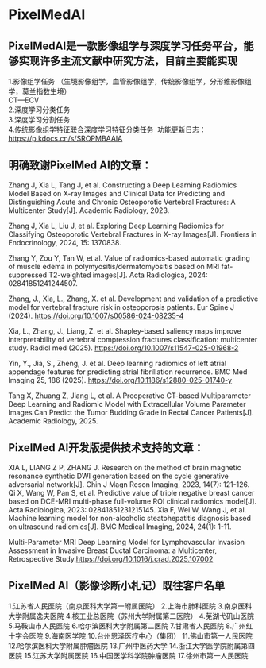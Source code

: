 # PixelMedAI
## PixelMedAI是一款影像组学与深度学习任务平台，能够实现许多主流文献中研究方法，目前主要能实现  
1.影像组学任务 （生境影像组学，血管影像组学，传统影像组学，分形维影像组学，莫兰指数生境）  
 CT—ECV  
2.深度学习分类任务   
3.深度学习分割任务   
4.传统影像组学特征联合深度学习特征分类任务 
 功能更新日志：https://p.kdocs.cn/s/SROPMBAAIA


## 明确致谢PixelMed AI的文章：
Zhang J, Xia L, Tang J, et al. Constructing a Deep Learning Radiomics Model Based on X-ray Images and Clinical Data for Predicting and Distinguishing Acute and Chronic Osteoporotic Vertebral Fractures: A Multicenter Study[J]. Academic Radiology, 2023.

Zhang J, Xia L, Liu J, et al. Exploring Deep Learning Radiomics for Classifying Osteoporotic Vertebral Fractures in X-ray Images[J]. Frontiers in Endocrinology, 2024, 15: 1370838.

Zhang Y, Zou Y, Tan W, et al. Value of radiomics-based automatic grading of muscle edema in polymyositis/dermatomyositis based on MRI fat-suppressed T2-weighted images[J]. Acta Radiologica, 2024: 02841851241244507.

Zhang, J., Xia, L., Zhang, X. et al. Development and validation of a predictive model for vertebral fracture risk in osteoporosis patients. Eur Spine J (2024). https://doi.org/10.1007/s00586-024-08235-4

Xia, L., Zhang, J., Liang, Z. et al. Shapley-based saliency maps improve interpretability of vertebral compression fractures classification: multicenter study. Radiol med (2025). https://doi.org/10.1007/s11547-025-01968-2

Yin, Y., Jia, S., Zheng, J. et al. Deep learning radiomics of left atrial appendage features for predicting atrial fibrillation recurrence. BMC Med Imaging 25, 186 (2025). https://doi.org/10.1186/s12880-025-01740-y

Tang X, Zhuang Z, Jiang L, et al. A Preoperative CT-based Multiparameter Deep Learning and Radiomic Model with Extracellular Volume Parameter Images Can Predict the Tumor Budding Grade in Rectal Cancer Patients[J]. Academic Radiology, 2025.

## PixelMed AI开发版提供技术支持的文章：
XIA L, LIANG Z P, ZHANG J. Research on the method of brain magnetic resonance synthetic DWI generation based on the cycle generative adversarial network[J]. Chin J Magn Reson Imaging, 2023, 14(7): 121-126.  
Qi X, Wang W, Pan S, et al. Predictive value of triple negative breast cancer based on DCE-MRI multi-phase full-volume ROI clinical radiomics model[J]. Acta Radiologica, 2023: 02841851231215145.
Xia F, Wei W, Wang J, et al. Machine learning model for non-alcoholic steatohepatitis diagnosis based on ultrasound radiomics[J]. BMC Medical Imaging, 2024, 24(1): 1-11.  

Multi-Parameter MRI Deep Learning Model for Lymphovascular Invasion Assessment in Invasive Breast Ductal Carcinoma: a Multicenter, Retrospective Study.https://doi.org/10.1016/j.crad.2025.107002

## PixelMed AI（影像诊断小札记）既往客户名单
1.江苏省人民医院（南京医科大学第一附属医院）
2.上海市肺科医院
3.南京医科大学附属逸夫医院
4.核工业总医院（苏州大学附属第二医院）
4.芜湖弋矶山医院
5.马鞍山市人民医院
6.哈尔滨医科大学附属第二医院
7.甘肃省人民医院
8.广州红十字会医院
9.海南医学院
10.台州恩泽医疗中心（集团）
11.佛山市第一人民医院
12.哈尔滨医科大学附属肿瘤医院
13.广州中医药大学
14.浙江大学医学院附属第四医院
15.江苏大学附属医院
16.中国医学科学院肿瘤医院
17.徐州市第一人民医院

